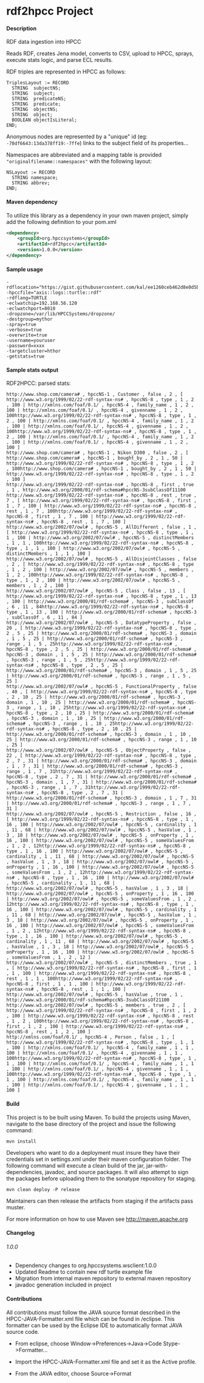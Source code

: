 rdf2hpcc Project
=======================

#### Description
RDF data ingestion into HPCC

Reads RDF, creates Jena model, converts to CSV, upload to HPCC, sprays, execute stats logic, and parse ECL results.

RDF triples are represented in HPCC as follows:

```
TriplesLayout := RECORD
  STRING  subjectNS;
  STRING  subject;
  STRING  predicateNS;
  STRING  predicate;
  STRING  objectNS;
  STRING  object;
  BOOLEAN objectIsLiteral;
END;
```

Anonymous nodes are represented by a "unique" id (eg: `-70df6643:13da378ff19:-7ffe`) links to the subject field of its properties...

Namespaces are abbreviated and a mapping table is provided `"originalfilename::namespaces"` with the following layout:


```
NSLayout := RECORD
  STRING namespace;
  STRING abbrev;
END;
```
 
#### Maven dependency
To utilize this library as a dependency in your own maven project, simply add the following definition to your pom.xml

```xml
<dependency>
	<groupId>org.hpccsystems</groupId>
	<artifactId>rdf2hpcc</artifactId>
	<version>1.0.0</version>
</dependency>
```

#### Sample usage
```
-rdflocation="https://gist.githubusercontent.com/kal/ee1260ceb462d8e0d5bb/raw/1364c2bb469af53323fdda508a6a579ea60af6e4/log_sample.ttl" 
-hpccfile="axis::logs::turtle::rdf"
-rdflang=TURTLE
-eclwatchip=192.168.56.120
-eclwatchport=8010
-dropzone=/var/lib/HPCCSystems/dropzone/
-destgroup=mythor
-spray=true
-verbose=true
-overwrite=true
-username=youruser
-password=xxxx
-targetcluster=hthor
-getstats=true
```

#### Sample stats output
RDF2HPCC: parsed stats: 

```
http://www.shop.com/camera# , hpccNS-1 , Customer , false , 2 , [ http://www.w3.org/1999/02/22-rdf-syntax-ns# , hpccNS-8 , type , 1 , 2 , 100 | http://xmlns.com/foaf/0.1/ , hpccNS-4 , family_name , 1 , 2 , 100 | http://xmlns.com/foaf/0.1/ , hpccNS-4 , givenname , 1 , 2 , 100http://www.w3.org/1999/02/22-rdf-syntax-ns# , hpccNS-8 , type , 1 , 2 , 100 | http://xmlns.com/foaf/0.1/ , hpccNS-4 , family_name , 1 , 2 , 100 | http://xmlns.com/foaf/0.1/ , hpccNS-4 , givenname , 1 , 2 , 100http://www.w3.org/1999/02/22-rdf-syntax-ns# , hpccNS-8 , type , 1 , 2 , 100 | http://xmlns.com/foaf/0.1/ , hpccNS-4 , family_name , 1 , 2 , 100 | http://xmlns.com/foaf/0.1/ , hpccNS-4 , givenname , 1 , 2 , 100 ]
http://www.shop.com/camera# , hpccNS-1 , Nikon_D300 , false , 2 , [ http://www.shop.com/camera# , hpccNS-1 , bought_by , 2 , 1 , 50 | http://www.w3.org/1999/02/22-rdf-syntax-ns# , hpccNS-8 , type , 1 , 2 , 100http://www.shop.com/camera# , hpccNS-1 , bought_by , 2 , 1 , 50 | http://www.w3.org/1999/02/22-rdf-syntax-ns# , hpccNS-8 , type , 1 , 2 , 100 ]
http://www.w3.org/1999/02/22-rdf-syntax-ns# , hpccNS-8 , first , true , 1 , http://www.w3.org/2000/01/rdf-schema#hpccNS-3subClassOf11100
http://www.w3.org/1999/02/22-rdf-syntax-ns# , hpccNS-8 , rest , true , 7 , [ http://www.w3.org/1999/02/22-rdf-syntax-ns# , hpccNS-8 , first , 1 , 7 , 100 | http://www.w3.org/1999/02/22-rdf-syntax-ns# , hpccNS-8 , rest , 1 , 7 , 100http://www.w3.org/1999/02/22-rdf-syntax-ns# , hpccNS-8 , first , 1 , 7 , 100 | http://www.w3.org/1999/02/22-rdf-syntax-ns# , hpccNS-8 , rest , 1 , 7 , 100 ]
http://www.w3.org/2002/07/owl# , hpccNS-5 , AllDifferent , false , 1 , [ http://www.w3.org/1999/02/22-rdf-syntax-ns# , hpccNS-8 , type , 1 , 1 , 100 | http://www.w3.org/2002/07/owl# , hpccNS-5 , distinctMembers , 1 , 1 , 100http://www.w3.org/1999/02/22-rdf-syntax-ns# , hpccNS-8 , type , 1 , 1 , 100 | http://www.w3.org/2002/07/owl# , hpccNS-5 , distinctMembers , 1 , 1 , 100 ]
http://www.w3.org/2002/07/owl# , hpccNS-5 , AllDisjointClasses , false , 2 , [ http://www.w3.org/1999/02/22-rdf-syntax-ns# , hpccNS-8 , type , 1 , 2 , 100 | http://www.w3.org/2002/07/owl# , hpccNS-5 , members , 1 , 2 , 100http://www.w3.org/1999/02/22-rdf-syntax-ns# , hpccNS-8 , type , 1 , 2 , 100 | http://www.w3.org/2002/07/owl# , hpccNS-5 , members , 1 , 2 , 100 ]
http://www.w3.org/2002/07/owl# , hpccNS-5 , Class , false , 13 , [ http://www.w3.org/1999/02/22-rdf-syntax-ns# , hpccNS-8 , type , 1 , 13 , 100 | http://www.w3.org/2000/01/rdf-schema# , hpccNS-3 , subClassOf , 6 , 11 , 84http://www.w3.org/1999/02/22-rdf-syntax-ns# , hpccNS-8 , type , 1 , 13 , 100 | http://www.w3.org/2000/01/rdf-schema# , hpccNS-3 , subClassOf , 6 , 11 , 84 ]
http://www.w3.org/2002/07/owl# , hpccNS-5 , DatatypeProperty , false , 20 , [ http://www.w3.org/1999/02/22-rdf-syntax-ns# , hpccNS-8 , type , 2 , 5 , 25 | http://www.w3.org/2000/01/rdf-schema# , hpccNS-3 , domain , 1 , 5 , 25 | http://www.w3.org/2000/01/rdf-schema# , hpccNS-3 , range , 1 , 5 , 25http://www.w3.org/1999/02/22-rdf-syntax-ns# , hpccNS-8 , type , 2 , 5 , 25 | http://www.w3.org/2000/01/rdf-schema# , hpccNS-3 , domain , 1 , 5 , 25 | http://www.w3.org/2000/01/rdf-schema# , hpccNS-3 , range , 1 , 5 , 25http://www.w3.org/1999/02/22-rdf-syntax-ns# , hpccNS-8 , type , 2 , 5 , 25 | http://www.w3.org/2000/01/rdf-schema# , hpccNS-3 , domain , 1 , 5 , 25 | http://www.w3.org/2000/01/rdf-schema# , hpccNS-3 , range , 1 , 5 , 25 ]
http://www.w3.org/2002/07/owl# , hpccNS-5 , FunctionalProperty , false , 40 , [ http://www.w3.org/1999/02/22-rdf-syntax-ns# , hpccNS-8 , type , 2 , 10 , 25 | http://www.w3.org/2000/01/rdf-schema# , hpccNS-3 , domain , 1 , 10 , 25 | http://www.w3.org/2000/01/rdf-schema# , hpccNS-3 , range , 1 , 10 , 25http://www.w3.org/1999/02/22-rdf-syntax-ns# , hpccNS-8 , type , 2 , 10 , 25 | http://www.w3.org/2000/01/rdf-schema# , hpccNS-3 , domain , 1 , 10 , 25 | http://www.w3.org/2000/01/rdf-schema# , hpccNS-3 , range , 1 , 10 , 25http://www.w3.org/1999/02/22-rdf-syntax-ns# , hpccNS-8 , type , 2 , 10 , 25 | http://www.w3.org/2000/01/rdf-schema# , hpccNS-3 , domain , 1 , 10 , 25 | http://www.w3.org/2000/01/rdf-schema# , hpccNS-3 , range , 1 , 10 , 25 ]
http://www.w3.org/2002/07/owl# , hpccNS-5 , ObjectProperty , false , 22 , [ http://www.w3.org/1999/02/22-rdf-syntax-ns# , hpccNS-8 , type , 2 , 7 , 31 | http://www.w3.org/2000/01/rdf-schema# , hpccNS-3 , domain , 1 , 7 , 31 | http://www.w3.org/2000/01/rdf-schema# , hpccNS-3 , range , 1 , 7 , 31http://www.w3.org/1999/02/22-rdf-syntax-ns# , hpccNS-8 , type , 2 , 7 , 31 | http://www.w3.org/2000/01/rdf-schema# , hpccNS-3 , domain , 1 , 7 , 31 | http://www.w3.org/2000/01/rdf-schema# , hpccNS-3 , range , 1 , 7 , 31http://www.w3.org/1999/02/22-rdf-syntax-ns# , hpccNS-8 , type , 2 , 7 , 31 | http://www.w3.org/2000/01/rdf-schema# , hpccNS-3 , domain , 1 , 7 , 31 | http://www.w3.org/2000/01/rdf-schema# , hpccNS-3 , range , 1 , 7 , 31 ]
http://www.w3.org/2002/07/owl# , hpccNS-5 , Restriction , false , 16 , [ http://www.w3.org/1999/02/22-rdf-syntax-ns# , hpccNS-8 , type , 1 , 16 , 100 | http://www.w3.org/2002/07/owl# , hpccNS-5 , cardinality , 1 , 11 , 68 | http://www.w3.org/2002/07/owl# , hpccNS-5 , hasValue , 1 , 3 , 18 | http://www.w3.org/2002/07/owl# , hpccNS-5 , onProperty , 1 , 16 , 100 | http://www.w3.org/2002/07/owl# , hpccNS-5 , someValuesFrom , 1 , 2 , 12http://www.w3.org/1999/02/22-rdf-syntax-ns# , hpccNS-8 , type , 1 , 16 , 100 | http://www.w3.org/2002/07/owl# , hpccNS-5 , cardinality , 1 , 11 , 68 | http://www.w3.org/2002/07/owl# , hpccNS-5 , hasValue , 1 , 3 , 18 | http://www.w3.org/2002/07/owl# , hpccNS-5 , onProperty , 1 , 16 , 100 | http://www.w3.org/2002/07/owl# , hpccNS-5 , someValuesFrom , 1 , 2 , 12http://www.w3.org/1999/02/22-rdf-syntax-ns# , hpccNS-8 , type , 1 , 16 , 100 | http://www.w3.org/2002/07/owl# , hpccNS-5 , cardinality , 1 , 11 , 68 | http://www.w3.org/2002/07/owl# , hpccNS-5 , hasValue , 1 , 3 , 18 | http://www.w3.org/2002/07/owl# , hpccNS-5 , onProperty , 1 , 16 , 100 | http://www.w3.org/2002/07/owl# , hpccNS-5 , someValuesFrom , 1 , 2 , 12http://www.w3.org/1999/02/22-rdf-syntax-ns# , hpccNS-8 , type , 1 , 16 , 100 | http://www.w3.org/2002/07/owl# , hpccNS-5 , cardinality , 1 , 11 , 68 | http://www.w3.org/2002/07/owl# , hpccNS-5 , hasValue , 1 , 3 , 18 | http://www.w3.org/2002/07/owl# , hpccNS-5 , onProperty , 1 , 16 , 100 | http://www.w3.org/2002/07/owl# , hpccNS-5 , someValuesFrom , 1 , 2 , 12http://www.w3.org/1999/02/22-rdf-syntax-ns# , hpccNS-8 , type , 1 , 16 , 100 | http://www.w3.org/2002/07/owl# , hpccNS-5 , cardinality , 1 , 11 , 68 | http://www.w3.org/2002/07/owl# , hpccNS-5 , hasValue , 1 , 3 , 18 | http://www.w3.org/2002/07/owl# , hpccNS-5 , onProperty , 1 , 16 , 100 | http://www.w3.org/2002/07/owl# , hpccNS-5 , someValuesFrom , 1 , 2 , 12 ]
http://www.w3.org/2002/07/owl# , hpccNS-5 , distinctMembers , true , 1 , [ http://www.w3.org/1999/02/22-rdf-syntax-ns# , hpccNS-8 , first , 1 , 1 , 100 | http://www.w3.org/1999/02/22-rdf-syntax-ns# , hpccNS-8 , rest , 1 , 1 , 100http://www.w3.org/1999/02/22-rdf-syntax-ns# , hpccNS-8 , first , 1 , 1 , 100 | http://www.w3.org/1999/02/22-rdf-syntax-ns# , hpccNS-8 , rest , 1 , 1 , 100 ]
http://www.w3.org/2002/07/owl# , hpccNS-5 , hasValue , true , 1 , http://www.w3.org/2000/01/rdf-schema#hpccNS-3subClassOf21100
http://www.w3.org/2002/07/owl# , hpccNS-5 , members , true , 2 , [ http://www.w3.org/1999/02/22-rdf-syntax-ns# , hpccNS-8 , first , 1 , 2 , 100 | http://www.w3.org/1999/02/22-rdf-syntax-ns# , hpccNS-8 , rest , 1 , 2 , 100http://www.w3.org/1999/02/22-rdf-syntax-ns# , hpccNS-8 , first , 1 , 2 , 100 | http://www.w3.org/1999/02/22-rdf-syntax-ns# , hpccNS-8 , rest , 1 , 2 , 100 ]
http://xmlns.com/foaf/0.1/ , hpccNS-4 , Person , false , 1 , [ http://www.w3.org/1999/02/22-rdf-syntax-ns# , hpccNS-8 , type , 1 , 1 , 100 | http://xmlns.com/foaf/0.1/ , hpccNS-4 , family_name , 1 , 1 , 100 | http://xmlns.com/foaf/0.1/ , hpccNS-4 , givenname , 1 , 1 , 100http://www.w3.org/1999/02/22-rdf-syntax-ns# , hpccNS-8 , type , 1 , 1 , 100 | http://xmlns.com/foaf/0.1/ , hpccNS-4 , family_name , 1 , 1 , 100 | http://xmlns.com/foaf/0.1/ , hpccNS-4 , givenname , 1 , 1 , 100http://www.w3.org/1999/02/22-rdf-syntax-ns# , hpccNS-8 , type , 1 , 1 , 100 | http://xmlns.com/foaf/0.1/ , hpccNS-4 , family_name , 1 , 1 , 100 | http://xmlns.com/foaf/0.1/ , hpccNS-4 , givenname , 1 , 1 , 100 ]
```

#### Build
This project is to be built using Maven. To build the projects using Maven, navigate to the base directory of the project and issue the following command:

`mvn install`

Developers who want to do a deployment must insure they have their credentials set in settings.xml under their maven configuration folder.  The following command will execute a clean build of the jar, jar-with-dependencies, javadoc, and source packages.  It will also attempt to sign the packages before uploading them to the sonatype repository for staging.

`mvn clean deploy -P release`

Maintainers can then release the artifacts from staging if the artifacts pass muster.

For more information on how to use Maven see http://maven.apache.org

#### Changelog
###### 1.0.0
- Dependency changes to org.hpccsystems.wsclient:1.0.0
- Updated Readme to contain new rdf turtle example file
- Migration from internal maven repository to external maven repository
- javadoc generation included in project

#### Contributions

All contributions must follow the JAVA source format described in the HPCC-JAVA-Formatter.xml file which can be found in /eclipse.
This formatter can be used by the Eclipse IDE to automatically format JAVA source code.

- From eclipse, choose Window->Preferences->Java->Code Stype->Formatter...

- Import the HPCC-JAVA-Formatter.xml file and set it as the Active profile.

- From the JAVA editor, choose Source->Format
